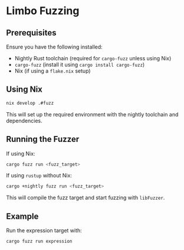 # Limbo Fuzzing 

## Prerequisites

Ensure you have the following installed:

- Nightly Rust toolchain (required for `cargo-fuzz` unless using Nix)
- `cargo-fuzz` (install it using `cargo install cargo-fuzz`)
- Nix (if using a `flake.nix` setup)

## Using Nix

```sh
nix develop .#fuzz
```

This will set up the required environment with the nightly toolchain and
dependencies.

## Running the Fuzzer

If using Nix:

```sh
cargo fuzz run <fuzz_target>
```

If using `rustup` without Nix:

```sh
cargo +nightly fuzz run <fuzz_target>
```

This will compile the fuzz target and start fuzzing with `libFuzzer`.

## Example

Run the expression target with:

```sh
cargo fuzz run expression
```

